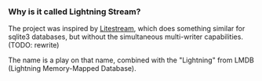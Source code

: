 

### Why is it called Lightning Stream?

The project was inspired by [Litestream](https://litestream.io/), which does something similar for sqlite3 databases,
but without the simultaneous multi-writer capabilities. (TODO: rewrite)

The name is a play on that name, combined with the "Lightning" from LMDB (Lightning Memory-Mapped Database).



